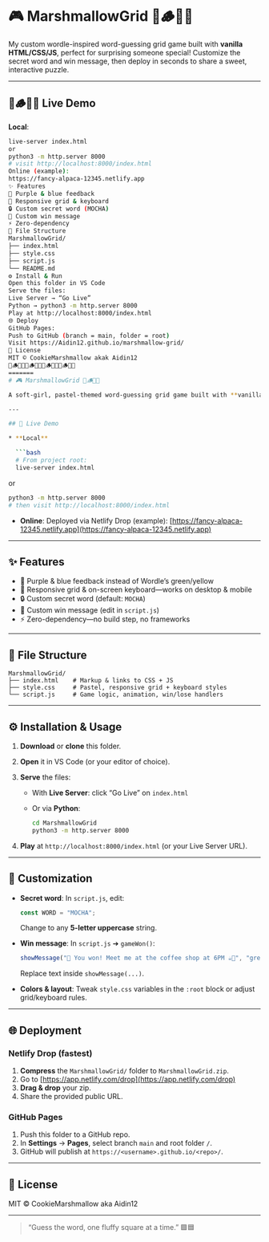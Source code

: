 
# 🎮 MarshmallowGrid 🍡🪵🔥🤍

My custom wordle-inspired word-guessing grid game built with **vanilla HTML/CSS/JS**, perfect for surprising someone special! Customize the secret word and win message, then deploy in seconds to share a sweet, interactive puzzle.

---

## 🍡🪵🔥🤍 Live Demo

**Local**:
```bash
live-server index.html
or
python3 -m http.server 8000
# visit http://localhost:8000/index.html
Online (example):
https://fancy-alpaca-12345.netlify.app
✨ Features
💜 Purple & blue feedback
📱 Responsive grid & keyboard
🔒 Custom secret word (MOCHA)
💌 Custom win message
⚡ Zero-dependency
📁 File Structure
MarshmallowGrid/
├── index.html
├── style.css
├── script.js
└── README.md
⚙️ Install & Run
Open this folder in VS Code
Serve the files:
Live Server → “Go Live”
Python → python3 -m http.server 8000
Play at http://localhost:8000/index.html
🌐 Deploy
GitHub Pages:
Push to GitHub (branch = main, folder = root)
Visit https://Aidin12.github.io/marshmallow-grid/
📜 License
MIT © CookieMarshmallow akak Aidin12
🍡🪵🔥🤍🍡🪵🔥🤍🍡🪵🔥🤍🍡🪵🔥🤍
=======
# 🎮 MarshmallowGrid 🍡🪵🔥🤍

A soft-girl, pastel-themed word-guessing grid game built with **vanilla HTML/CSS/JS**, perfect for surprising someone special! Customize the secret word and win message, then deploy in seconds to share a sweet, interactive puzzle.

---

## 🚀 Live Demo

* **Local**

  ```bash
  # From project root:
  live-server index.html
  ```

  or

  ```bash
  python3 -m http.server 8000
  # then visit http://localhost:8000/index.html
  ```

* **Online**: Deployed via Netlify Drop (example):
  [https://fancy-alpaca-12345.netlify.app](https://fancy-alpaca-12345.netlify.app)

---

## ✨ Features

* 💜 Purple & blue feedback instead of Wordle’s green/yellow
* 📱 Responsive grid & on-screen keyboard—works on desktop & mobile
* 🔒 Custom secret word (default: `MOCHA`)
* 💌 Custom win message (edit in `script.js`)
* ⚡ Zero-dependency—no build step, no frameworks

---

## 📁 File Structure

```
MarshmallowGrid/
├── index.html    # Markup & links to CSS + JS
├── style.css     # Pastel, responsive grid + keyboard styles
└── script.js     # Game logic, animation, win/lose handlers
```

---

## ⚙️ Installation & Usage

1. **Download** or **clone** this folder.
2. **Open** it in VS Code (or your editor of choice).
3. **Serve** the files:

   * With **Live Server**: click “Go Live” on `index.html`
   * Or via **Python**:

     ```bash
     cd MarshmallowGrid
     python3 -m http.server 8000
     ```
4. **Play** at `http://localhost:8000/index.html` (or your Live Server URL).

---

## 🎨 Customization

* **Secret word**: In `script.js`, edit:

  ```js
  const WORD = "MOCHA";
  ```

  Change to any **5-letter uppercase** string.

* **Win message**: In `script.js` ➔ `gameWon()`:

  ```js
  showMessage("🎉 You won! Meet me at the coffee shop at 6PM ☕💜", "green");
  ```

  Replace text inside `showMessage(...)`.

* **Colors & layout**: Tweak `style.css` variables in the `:root` block or adjust grid/keyboard rules.

---

## 🌐 Deployment

### Netlify Drop (fastest)

1. **Compress** the `MarshmallowGrid/` folder to `MarshmallowGrid.zip`.
2. Go to [https://app.netlify.com/drop](https://app.netlify.com/drop)
3. **Drag & drop** your zip.
4. Share the provided public URL.

### GitHub Pages

1. Push this folder to a GitHub repo.
2. In **Settings** → **Pages**, select branch `main` and root folder `/`.
3. GitHub will publish at `https://<username>.github.io/<repo>/`.

---

## 📜 License

MIT © CookieMarshmallow aka Aidin12

---

> “Guess the word, one fluffy square at a time.” 🟪🟦
